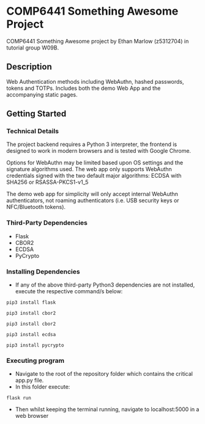 # COMP6441 Something Awesome Project

COMP6441 Something Awesome project by Ethan Marlow (z5312704) in tutorial group W09B.

## Description

Web Authentication methods including WebAuthn, hashed passwords, tokens and TOTPs. Includes both the demo Web App and the accompanying static pages.

## Getting Started

### Technical Details

The project backend requires a Python 3 interpreter, the frontend is designed to work in modern browsers and is tested with Google Chrome.

Options for WebAuthn may be limited based upon OS settings and the signature algorithms used. The web app only supports WebAuthn credentials signed with
the two default major algorithms: ECDSA with SHA256 or RSASSA-PKCS1-v1_5 

The demo web app for simplicity will only accept internal WebAuthn authenticators, not roaming authenticators (i.e. USB security keys or NFC/Bluetooth tokens).

### Third-Party Dependencies

* Flask
* CBOR2
* ECDSA
* PyCrypto

### Installing Dependencies

* If any of the above third-party Python3 dependencies are not installed, execute the respective command/s below:

```
pip3 install flask
```

```
pip3 install cbor2
```

```
pip3 install cbor2
```

```
pip3 install ecdsa
```

```
pip3 install pycrypto
```

### Executing program

* Navigate to the root of the repository folder which contains the critical app.py file.
* In this folder execute:

```
flask run
```

* Then whilst keeping the terminal running, navigate to localhost:5000 in a web browser